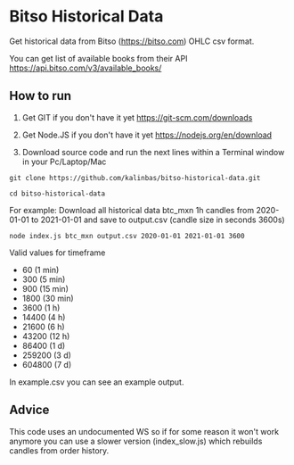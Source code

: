# Bitso Historical Data
Get historical data from Bitso (https://bitso.com) OHLC csv format.

You can get list of available books from their API https://api.bitso.com/v3/available_books/

## How to run
1. Get GIT if you don't have it yet https://git-scm.com/downloads

2. Get Node.JS if you don't have it yet https://nodejs.org/en/download

3. Download source code and run the next lines within a Terminal window in your Pc/Laptop/Mac

`git clone https://github.com/kalinbas/bitso-historical-data.git`

`cd bitso-historical-data`

For example: Download all historical data btc_mxn 1h candles from 2020-01-01 to 2021-01-01 and save to output.csv (candle size in seconds 3600s)

`node index.js btc_mxn output.csv 2020-01-01 2021-01-01 3600`

Valid values for timeframe
- 60 (1 min)
- 300 (5 min)
- 900 (15 min)
- 1800 (30 min)
- 3600 (1 h)
- 14400 (4 h)
- 21600 (6 h)
- 43200 (12 h)
- 86400 (1 d)
- 259200 (3 d)
- 604800 (7 d)

In example.csv you can see an example output.

## Advice
This code uses an undocumented WS so if for some reason it won't work anymore you can use a slower version (index_slow.js) which rebuilds candles from order history.
